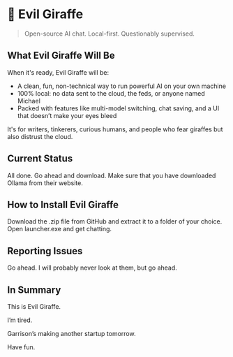 # 🦒 Evil Giraffe

> Open-source AI chat. Local-first. Questionably supervised.

## What Evil Giraffe Will Be

When it's ready, Evil Giraffe will be:

- A clean, fun, non-technical way to run powerful AI on your own machine
- 100% local: no data sent to the cloud, the feds, or anyone named Michael
- Packed with features like multi-model switching, chat saving, and a UI that doesn’t make your eyes bleed

It's for writers, tinkerers, curious humans, and people who fear giraffes but also distrust the cloud.

## Current Status

All done. Go ahead and download. Make sure that you have downloaded Ollama from their website.

## How to Install Evil Giraffe

Download the .zip file from GitHub and extract it to a folder of your choice. Open launcher.exe and get chatting.

## Reporting Issues

Go ahead. I will probably never look at them, but go ahead.

## In Summary

This is Evil Giraffe.

I’m tired.

Garrison’s making another startup tomorrow.

Have fun.
